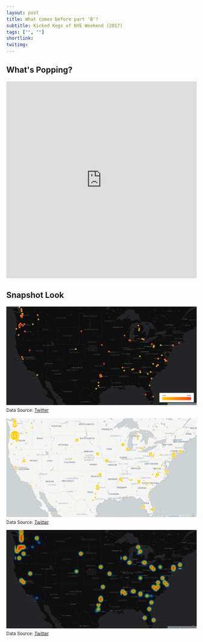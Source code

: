 ```yaml
---
layout: post
title: What comes before part 'B'?
subtitle: Kicked Kegs of NYE Weekend (2017)
tags: ["", ""]
shortlink: 
twitimg: 
---
```


## What's Popping?

<iframe width="100%" height="520" frameborder="0" src="https://endlesspint8.carto.com/viz/cbc6c4b4-d801-11e6-be5f-0e3ebc282e83/embed_map" allowfullscreen webkitallowfullscreen mozallowfullscreen oallowfullscreen msallowfullscreen></iframe>

## Snapshot Look


<img src="/gallery/2017/digitalpour-nye/intensity.png" alt="intensity" align="middle" width="800" /><br>
<sub>Data Source: <a href="" target="_blank">Twitter</a></sub>

<img src="/gallery/2017/digitalpour-nye/cluster_chart2.png" alt="cluster_chart" align="middle" width="800" /><br>
<sub>Data Source: <a href="" target="_blank">Twitter</a></sub>

<img src="/gallery/2017/digitalpour-nye/heatmap.png" alt="heatmap" align="middle" width="800" /><br>
<sub>Data Source: <a href="" target="_blank">Twitter</a></sub>
